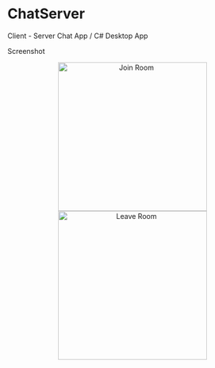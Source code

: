 # ChatServer
Client - Server Chat App / C# Desktop App


Screenshot


<p align="center">
<img width="300px" height="300px" title="Join Room" src="https://imagizer.imageshack.com/img923/5535/7W1UXZ.png">
<img width="300px" height="300px" title="Leave Room" src="https://imagizer.imageshack.com/img923/1092/ZPPAyo.png">
</p>
